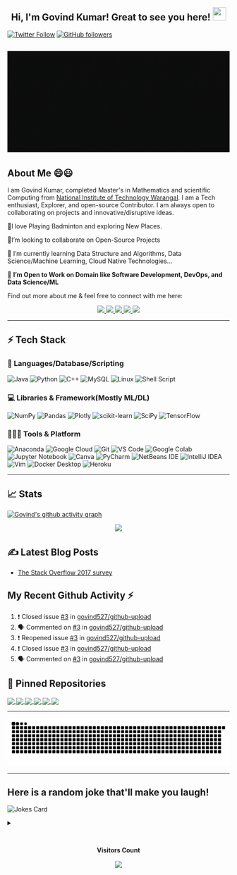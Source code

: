 <h2 align="center">Hi, I'm Govind Kumar! Great to see you here! <img src="https://user-images.githubusercontent.com/39955420/147578264-bae0526c-028a-49d2-8af8-d08bb4edbd2a.gif" height="30" width="30"></h2>
 
[![Twitter Follow](https://img.shields.io/twitter/follow/gshahni13701945?style=social)](https://twitter.com/gshahni13701945)
[![GitHub followers](https://img.shields.io/github/followers/govind527?style=social)](https://github.com/govind527)

<h2 align="center"><img src="https://github.com/govind527/govind527/blob/0d44eb8fa93ca273ae3ee2d9031539a56c9e23c9/STARTING%20SOON.gif" height="230" width="1500"></h2>

## About Me 😄😃
I am Govind Kumar, completed  Master's in Mathematics and scientific Computing from [National Institute of Technology Warangal](https://www.nitw.ac.in/). I am a Tech enthusiast, Explorer, and open-source Contributor. I am always open to collaborating on projects and innovative/disruptive ideas. 

💬I love Playing Badminton and exploring New Places.

👯I’m looking to collaborate on Open-Source Projects

🌱 I’m currently learning Data Structure and Algorithms, Data Science/Machine Learning, Cloud Native Technologies...

🤔 **I’m Open to Work on Domain like Software Development, DevOps, and Data Science/ML**

<!--
[Resume](https://app.flowcv.io/resume-feedback/lwsSgpn3kI-ZeqS7B9k6U)
[Leetcode](https://leetcode.com/govind97/)
-->

Find out more about me & feel free to connect with me here:

<p align="center">
	<a href="https://www.linkedin.com/in/govindkumar917a74167/">
		<img src="https://img.shields.io/badge/LinkedIn-0077B5?style=for-the-badge&logo=linkedin&logoColor=white" />
	</a>
	<a href="https://twitter.com/gshahni13701945">
		<img src="https://img.shields.io/badge/Twitter-1DA1F2?style=for-the-badge&logo=twitter&logoColor=white" />
	</a>
	<a href="https://dev.to/govind527">
		<img src="https://img.shields.io/badge/dev.to-0A0A0A?style=for-the-badge&logo=devdotto&logoColor=white" />
	</a>
  <a href="https://github.com/govind527/">
		<img src="https://img.shields.io/badge/portfolio-1AA260?style=for-the-badge&logo=About.me&logoColor=white" />
	</a>
  <a href="mailto:gshahni08@gmail.com">
		<img src="https://img.shields.io/badge/Gmail-D14836?style=for-the-badge&logo=gmail&logoColor=white" />
	</a>
</p>

---
## ⚡ Tech Stack

### 🚀 Languages/Database/Scripting

![Java](https://img.shields.io/badge/Java-ED8B00?style=for-the-badge&logo=java&logoColor=white)
![Python](https://img.shields.io/badge/Python-FFD43B?style=for-the-badge&logo=python&logoColor=306998)
![C++](https://img.shields.io/badge/C%2B%2B-00599C?style=for-the-badge&logo=c%2B%2B&logoColor=white)
![MySQL](https://img.shields.io/badge/mysql-%2300f.svg?style=for-the-badge&logo=mysql&logoColor=white)
![Linux](https://img.shields.io/badge/Linux-FCC624?style=for-the-badge&logo=linux&logoColor=black)
![Shell Script](https://img.shields.io/badge/shell_script-%23121011.svg?style=for-the-badge&logo=gnu-bash&logoColor=white)



### 💻 Libraries & Framework(Mostly ML/DL)


![NumPy](https://img.shields.io/badge/numpy-%23013243.svg?style=for-the-badge&logo=numpy&logoColor=white)
![Pandas](https://img.shields.io/badge/pandas-%23150458.svg?style=for-the-badge&logo=pandas&logoColor=white)
![Plotly](https://img.shields.io/badge/Plotly-%233F4F75.svg?style=for-the-badge&logo=plotly&logoColor=white)
![scikit-learn](https://img.shields.io/badge/scikit--learn-%23F7931E.svg?style=for-the-badge&logo=scikit-learn&logoColor=white)
![SciPy](https://img.shields.io/badge/SciPy-%230C55A5.svg?style=for-the-badge&logo=scipy&logoColor=%white)
![TensorFlow](https://img.shields.io/badge/TensorFlow-%23FF6F00.svg?style=for-the-badge&logo=TensorFlow&logoColor=white)

### 🧑🏻‍💻 Tools & Platform

![Anaconda](https://img.shields.io/badge/Anaconda-%2344A833.svg?style=for-the-badge&logo=anaconda&logoColor=white)
![Google Cloud](https://img.shields.io/badge/Google_Cloud-4285F4?style=for-the-badge&logo=google-cloud&logoColor=white)
![Git](https://img.shields.io/badge/Git-F05032?style=for-the-badge&logo=git&logoColor=white)
![VS Code](https://img.shields.io/badge/Visual_Studio_Code-0078D4?style=for-the-badge&logo=visual%20studio%20code&logoColor=white)
![Google Colab](https://img.shields.io/badge/Colab-F9AB00?style=for-the-badge&logo=googlecolab&color=525252)
![Jupyter Notebook](https://img.shields.io/badge/jupyter-%23FA0F00.svg?style=for-the-badge&logo=jupyter&logoColor=white)
![Canva](https://img.shields.io/badge/Canva-%2300C4CC.svg?&style=for-the-badge&logo=Canva&logoColor=white)
![PyCharm](https://img.shields.io/badge/pycharm-143?style=for-the-badge&logo=pycharm&logoColor=black&color=black&labelColor=green)
![NetBeans IDE](https://img.shields.io/badge/NetBeansIDE-1B6AC6.svg?style=for-the-badge&logo=apache-netbeans-ide&logoColor=white)
![IntelliJ IDEA](https://img.shields.io/badge/IntelliJIDEA-000000.svg?style=for-the-badge&logo=intellij-idea&logoColor=white)
![Vim](https://img.shields.io/badge/VIM-%2311AB00.svg?style=for-the-badge&logo=vim&logoColor=white)
![Docker Desktop](https://img.shields.io/badge/docker-%230db7ed.svg?style=for-the-badge&logo=docker&logoColor=white)
![Heroku](https://img.shields.io/badge/Heroku-430098?style=for-the-badge&logo=heroku&logoColor=white)

---
## 📈 Stats
 
 
[![Govind's github activity graph](https://github-readme-activity-graph.cyclic.app/graph?username=govind527&theme=github)](https://github.com/govind527/github-readme-activity-graph)

<p align="center">
<!--  <img width="48%" src="https://github-readme-stats.vercel.app/api?username=govind527&show_icons=true&hide_border=true&theme=radical" />-->
  <img width="48%" src="https://github-readme-streak-stats.herokuapp.com/?user=govind527&hide_border=true&theme=radical" />
</p>





<!-- <details><summary> <h3> :trophy: Git profile Trophies </h3></summary>

----
	
<p align="center"> <a href="https://github.com/ryo-ma/github-profile-trophy"><img src="https://github-profile-trophy.vercel.app/?username=govind527&layout=compact&theme=tokyonight&column=4&margin-w=15&margin-h=15" alt="Govind527" /></a> </p>
-->


## ✍️ Latest Blog Posts
<!-- BLOG-POST-LIST:START -->
- [The Stack Overflow 2017 survey](https://medium.com/@govindkumarnavik97/the-stack-overflow-2017-survey-54a9745504fc)

<!-- BLOG-POST-LIST:END -->


## My Recent Github Activity ⚡
<!--START_SECTION:activity-->
1. ❗️ Closed issue [#3](https://github.com/govind527/github-upload/issues/3) in [govind527/github-upload](https://github.com/govind527/github-upload)
2. 🗣 Commented on [#3](https://github.com/govind527/github-upload/issues/3) in [govind527/github-upload](https://github.com/govind527/github-upload)
3. ❗️ Reopened issue [#3](https://github.com/govind527/github-upload/issues/3) in [govind527/github-upload](https://github.com/govind527/github-upload)
4. ❗️ Closed issue [#3](https://github.com/govind527/github-upload/issues/3) in [govind527/github-upload](https://github.com/govind527/github-upload)
5. 🗣 Commented on [#3](https://github.com/govind527/github-upload/issues/3) in [govind527/github-upload](https://github.com/govind527/github-upload)
<!--END_SECTION:activity-->

## 📕 Pinned Repositories


<a href="https://github.com/govind527/Upscale-Image">
  <img align="center" src="https://github-readme-stats.vercel.app/api/pin/?username=govind527&repo=Upscale-Image&theme=radical" />
</a>

<a href="https://github.com/govind527/Toxicity-classification-NLP">
  <img align="center" src="https://github-readme-stats.vercel.app/api/pin/?username=govind527&repo=Toxicity-classification-NLP&theme=radical" />
</a>

<a href="https://github.com/govind527/Analytics-Vidhya-Jobathon-May-2021-Credit-Card-Lead-Prediction">
  <img align="center" src="https://github-readme-stats.vercel.app/api/pin/?username=govind527&repo=Analytics-Vidhya-Jobathon-May-2021-Credit-Card-Lead-Prediction&theme=radical" />
</a>

<a href="https://github.com/govind527/whatsapp-chat-analyzer">
  <img align="center" src="https://github-readme-stats.vercel.app/api/pin/?username=govind527&repo=whatsapp-chat-analyzer&theme=radical" />
</a>

<a href="https://github.com/govind527/Data-Scientist-Blogpost-Project">
  <img align="center" src="https://github-readme-stats.vercel.app/api/pin/?username=govind527&repo=Data-Scientist-Blogpost-Project&theme=radical" />
</a>

<a href="https://github.com/govind527/Business-Startup-Success-Prediction">
  <img align="center" src="https://github-readme-stats.vercel.app/api/pin/?username=govind527&repo=Business-Startup-Success-Prediction&theme=radical" />
</a>

---
<p align="center">
<img src="https://github.com/govind527/govind527/blob/output/github-contribution-grid-snake.svg" alt="snake">
 </p>
 
 ---
 ## Here is a random joke that'll make you laugh!
![Jokes Card](https://readme-jokes.vercel.app/api)
<br><details><summary align="left"> </samp></summary><p align ="centre"> Refresh page to load New joke</p></details>
</div>
<div align="center">
<br><p align="centre"><b>Visitors Count</b></p>  
<p align="center"><img align="center" src="https://profile-counter.glitch.me/{govind527}/count.svg" /></p> 
<br></div>

<!--   
![](https://github-profile-summary-cards.vercel.app/api/cards/profile-details?username=govind527&theme=default)
![](https://github-profile-summary-cards.vercel.app/api/cards/repos-per-language?username=govind527&theme=default)
![](https://github-profile-summary-cards.vercel.app/api/cards/most-commit-language?username=govind527&theme=default)
![](https://github-profile-summary-cards.vercel.app/api/cards/stats?username=govind527&theme=default)
![](https://github-profile-summary-cards.vercel.app/api/cards/productive-time?username=govind527&theme=default)


<!--
**govind527/govind527** is a ✨ _special_ ✨ repository because its `README.md` (this file) appears on your GitHub profile.

Here are some ideas to get you started:

- 🔭 I’m currently working on ...
- 🌱 I’m currently learning ...
- 👯 I’m looking to collaborate on ...
- 🤔 I’m looking for help with ...
- 💬 Ask me about ...
- 📫 How to reach me: ...
- 😄 Pronouns: ...
- ⚡ Fun fact: ...
-->
